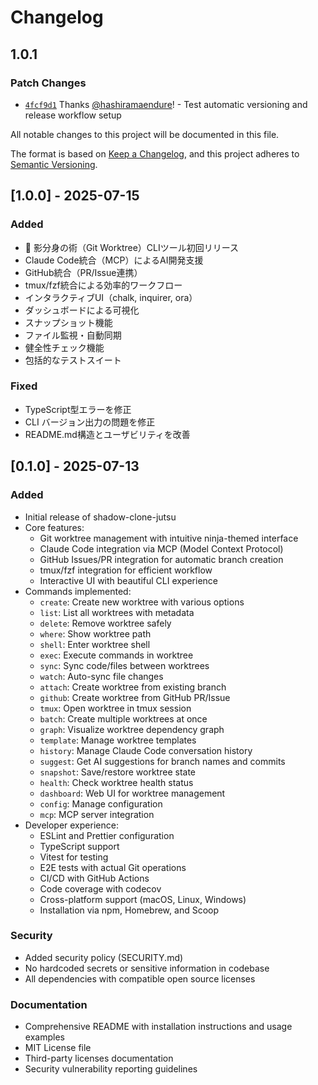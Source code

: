 # Changelog

## 1.0.1

### Patch Changes

- [`4fcf9d1`](https://github.com/hashiramaendure/scj/commit/4fcf9d1740864bc7d860cf32650cafde36f742e3) Thanks [@hashiramaendure](https://github.com/hashiramaendure)! - Test automatic versioning and release workflow setup

All notable changes to this project will be documented in this file.

The format is based on [Keep a Changelog](https://keepachangelog.com/en/1.0.0/),
and this project adheres to [Semantic Versioning](https://semver.org/spec/v2.0.0.html).

## [1.0.0] - 2025-07-15

### Added

- 🥷 影分身の術（Git Worktree）CLIツール初回リリース
- Claude Code統合（MCP）によるAI開発支援
- GitHub統合（PR/Issue連携）
- tmux/fzf統合による効率的ワークフロー
- インタラクティブUI（chalk, inquirer, ora）
- ダッシュボードによる可視化
- スナップショット機能
- ファイル監視・自動同期
- 健全性チェック機能
- 包括的なテストスイート

### Fixed

- TypeScript型エラーを修正
- CLI バージョン出力の問題を修正
- README.md構造とユーザビリティを改善

## [0.1.0] - 2025-07-13

### Added

- Initial release of shadow-clone-jutsu
- Core features:
  - Git worktree management with intuitive ninja-themed interface
  - Claude Code integration via MCP (Model Context Protocol)
  - GitHub Issues/PR integration for automatic branch creation
  - tmux/fzf integration for efficient workflow
  - Interactive UI with beautiful CLI experience
- Commands implemented:
  - `create`: Create new worktree with various options
  - `list`: List all worktrees with metadata
  - `delete`: Remove worktree safely
  - `where`: Show worktree path
  - `shell`: Enter worktree shell
  - `exec`: Execute commands in worktree
  - `sync`: Sync code/files between worktrees
  - `watch`: Auto-sync file changes
  - `attach`: Create worktree from existing branch
  - `github`: Create worktree from GitHub PR/Issue
  - `tmux`: Open worktree in tmux session
  - `batch`: Create multiple worktrees at once
  - `graph`: Visualize worktree dependency graph
  - `template`: Manage worktree templates
  - `history`: Manage Claude Code conversation history
  - `suggest`: Get AI suggestions for branch names and commits
  - `snapshot`: Save/restore worktree state
  - `health`: Check worktree health status
  - `dashboard`: Web UI for worktree management
  - `config`: Manage configuration
  - `mcp`: MCP server integration
- Developer experience:
  - ESLint and Prettier configuration
  - TypeScript support
  - Vitest for testing
  - E2E tests with actual Git operations
  - CI/CD with GitHub Actions
  - Code coverage with codecov
  - Cross-platform support (macOS, Linux, Windows)
  - Installation via npm, Homebrew, and Scoop

### Security

- Added security policy (SECURITY.md)
- No hardcoded secrets or sensitive information in codebase
- All dependencies with compatible open source licenses

### Documentation

- Comprehensive README with installation instructions and usage examples
- MIT License file
- Third-party licenses documentation
- Security vulnerability reporting guidelines
